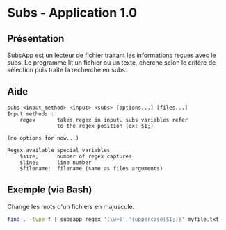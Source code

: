 # Subs - Application 1.0

## Présentation

SubsApp est un lecteur de fichier traitant les informations reçues avec le subs. Le programme lit un fichier ou un texte, cherche selon le critère de sélection puis traite la recherche en subs.

## Aide

```
subs <input_method> <input> <subs> [options...] [files...]
Input methods :
    regex       takes regex in input. subs variables refer 
                to the regex position (ex: $1;)

(no options for now...)

Regex available special variables
    $size;      number of regex captures
    $line;      line number
    $filename;  filename (same as files arguments)
```

## Exemple (via Bash)

Change les mots d'un fichiers en majuscule.
```bash
find . -type f | subsapp regex '(\w+)' '{uppercase($1;)}' myfile.txt
```